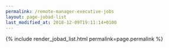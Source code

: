 ```yaml
---
permalink: /remote-manager-executive-jobs
layout: page-jobad-list
last_modified_at: 2018-12-09T19:11:14+0100
---
```

{% include render_jobad_list.html permalink=page.permalink %}
